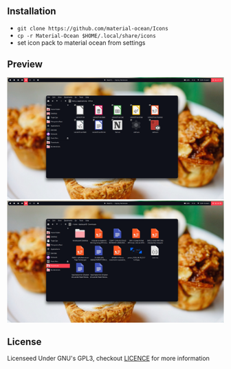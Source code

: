 ## Installation

- `git clone https://github.com/material-ocean/Icons`
- `cp -r Material-Ocean $HOME/.local/share/icons`
- set icon pack to material ocean from settings

## Preview

![prev1](./screen0.png)
![prev2](./screen1.png)

## License

Licenseed Under GNU's GPL3, checkout [LICENCE](./LICENCE) for more information
